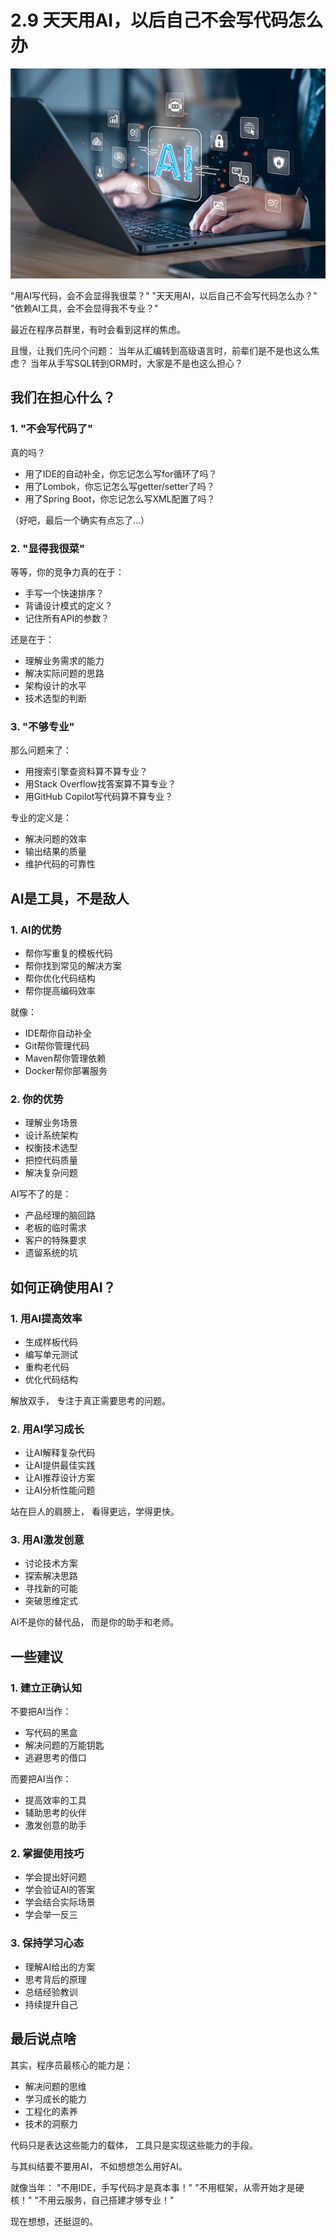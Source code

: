 # 2.9 天天用AI，以后自己不会写代码怎么办

![AI编程](../images/chapter2/ai-coding.jpg)

"用AI写代码，会不会显得我很菜？"
"天天用AI，以后自己不会写代码怎么办？"
"依赖AI工具，会不会显得我不专业？"

最近在程序员群里，有时会看到这样的焦虑。

且慢，让我们先问个问题：
当年从汇编转到高级语言时，前辈们是不是也这么焦虑？
当年从手写SQL转到ORM时，大家是不是也这么担心？

## 我们在担心什么？

### 1. "不会写代码了"
真的吗？
- 用了IDE的自动补全，你忘记怎么写for循环了吗？
- 用了Lombok，你忘记怎么写getter/setter了吗？
- 用了Spring Boot，你忘记怎么写XML配置了吗？

（好吧，最后一个确实有点忘了...）

### 2. "显得我很菜"
等等，你的竞争力真的在于：
- 手写一个快速排序？
- 背诵设计模式的定义？
- 记住所有API的参数？

还是在于：
- 理解业务需求的能力
- 解决实际问题的思路
- 架构设计的水平
- 技术选型的判断

### 3. "不够专业"
那么问题来了：
- 用搜索引擎查资料算不算专业？
- 用Stack Overflow找答案算不算专业？
- 用GitHub Copilot写代码算不算专业？

专业的定义是：
- 解决问题的效率
- 输出结果的质量
- 维护代码的可靠性

## AI是工具，不是敌人

### 1. AI的优势
- 帮你写重复的模板代码
- 帮你找到常见的解决方案
- 帮你优化代码结构
- 帮你提高编码效率

就像：
- IDE帮你自动补全
- Git帮你管理代码
- Maven帮你管理依赖
- Docker帮你部署服务

### 2. 你的优势
- 理解业务场景
- 设计系统架构
- 权衡技术选型
- 把控代码质量
- 解决复杂问题

AI写不了的是：
- 产品经理的脑回路
- 老板的临时需求
- 客户的特殊要求
- 遗留系统的坑

## 如何正确使用AI？

### 1. 用AI提高效率
- 生成样板代码
- 编写单元测试
- 重构老代码
- 优化代码结构

解放双手，
专注于真正需要思考的问题。

### 2. 用AI学习成长
- 让AI解释复杂代码
- 让AI提供最佳实践
- 让AI推荐设计方案
- 让AI分析性能问题

站在巨人的肩膀上，
看得更远，学得更快。

### 3. 用AI激发创意
- 讨论技术方案
- 探索解决思路
- 寻找新的可能
- 突破思维定式

AI不是你的替代品，
而是你的助手和老师。

## 一些建议

### 1. 建立正确认知
不要把AI当作：
- 写代码的黑盒
- 解决问题的万能钥匙
- 逃避思考的借口

而要把AI当作：
- 提高效率的工具
- 辅助思考的伙伴
- 激发创意的助手

### 2. 掌握使用技巧
- 学会提出好问题
- 学会验证AI的答案
- 学会结合实际场景
- 学会举一反三

### 3. 保持学习心态
- 理解AI给出的方案
- 思考背后的原理
- 总结经验教训
- 持续提升自己

## 最后说点啥

其实，程序员最核心的能力是：
- 解决问题的思维
- 学习成长的能力
- 工程化的素养
- 技术的洞察力

代码只是表达这些能力的载体，
工具只是实现这些能力的手段。

与其纠结要不要用AI，
不如想想怎么用好AI。

就像当年：
"不用IDE，手写代码才是真本事！"
"不用框架，从零开始才是硬核！"
"不用云服务，自己搭建才够专业！"

现在想想，还挺逗的。